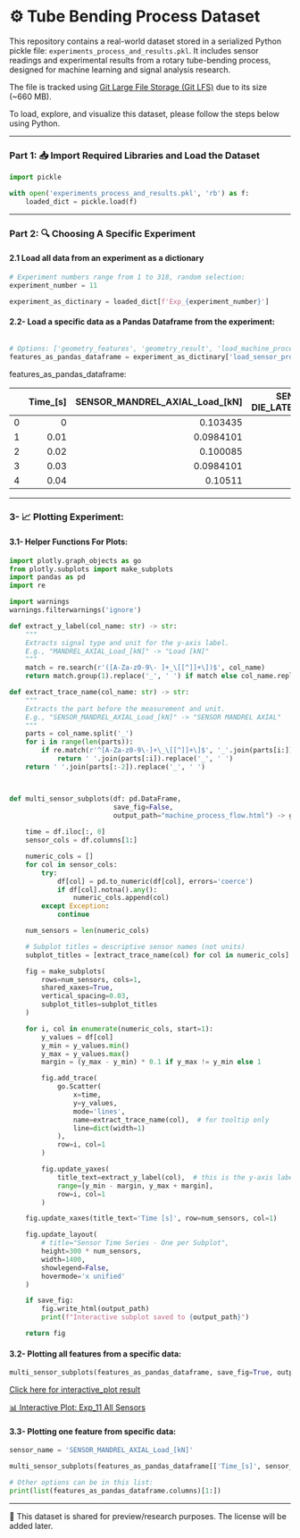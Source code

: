 # ⚙️ Tube Bending Process Dataset

This repository contains a real-world dataset stored in a serialized Python pickle file: `experiments_process_and_results.pkl`. It includes sensor readings and experimental results from a rotary tube-bending process, designed for machine learning and signal analysis research.


The file is tracked using [Git Large File Storage (Git LFS)](https://git-lfs.com/) due to its size (~660 MB).


To load, explore, and visualize this dataset, please follow the steps below using Python. 

---

### Part 1: 📥 Import Required Libraries and Load the Dataset

```python
import pickle

with open('experiments_process_and_results.pkl', 'rb') as f:
    loaded_dict = pickle.load(f)
 ```

---

### Part 2: 🔍 Choosing A Specific Experiment
#### 2.1 Load all data from an experiment as a dictionary

```python
# Experiment numbers range from 1 to 318, random selection:
experiment_number = 11

experiment_as_dictinary = loaded_dict[f'Exp_{experiment_number}']
 ```
#### 2.2- Load a specific data as a Pandas Dataframe from the experiment:
```python

# Options: ['geometry_features', 'geometry_result', 'load_machine_process', 'load_sensor_process', 'movement', 'machine_setting']
features_as_pandas_dataframe = experiment_as_dictinary['load_sensor_process']
```
features_as_pandas_dataframe:

|    |   Time_[s] |   SENSOR_MANDREL_AXIAL_Load_[kN] |   SENSOR_PRESSURE-DIE_LATERAL_1_Load_[kN] |   SENSOR_PRESSURE-DIE_LATERAL_2_Load_[kN] |
|---:|-----------:|---------------------------------:|------------------------------------------:|------------------------------------------:|
|  0 |       0    |                        0.103435  |                                 0.028831  |                              -0.000158929 |
|  1 |       0.01 |                        0.0984101 |                                 0.0281868 |                               0.00112951  |
|  2 |       0.02 |                        0.100085  |                                 0.0384943 |                               0.00177373  |
|  3 |       0.03 |                        0.0984101 |                                 0.0281868 |                              -0.000158929 |
|  4 |       0.04 |                        0.10511   |                                 0.0391385 |                               0.000485291 |


---
### 3- 📈 Plotting Experiment:
#### 3.1- Helper Functions For Plots:

```python
import plotly.graph_objects as go
from plotly.subplots import make_subplots
import pandas as pd
import re

import warnings
warnings.filterwarnings('ignore')

def extract_y_label(col_name: str) -> str:
    """
    Extracts signal type and unit for the y-axis label.
    E.g., "MANDREL_AXIAL_Load_[kN]" -> "Load [kN]"
    """
    match = re.search(r'([A-Za-z0-9\- ]+_\[[^]]+\])$', col_name)
    return match.group(1).replace('_', ' ') if match else col_name.replace('_', ' ')

def extract_trace_name(col_name: str) -> str:
    """
    Extracts the part before the measurement and unit.
    E.g., "SENSOR_MANDREL_AXIAL_Load_[kN]" -> "SENSOR MANDREL AXIAL"
    """
    parts = col_name.split('_')
    for i in range(len(parts)):
        if re.match(r'^[A-Za-z0-9\-]+\_\[[^]]+\]$', '_'.join(parts[i:])):
            return ' '.join(parts[:i]).replace('_', ' ')
    return ' '.join(parts[:-2]).replace('_', ' ')



def multi_sensor_subplots(df: pd.DataFrame, 
                          save_fig=False, 
                          output_path="machine_process_flow.html") -> go.Figure:  
    
    time = df.iloc[:, 0]
    sensor_cols = df.columns[1:]

    numeric_cols = []
    for col in sensor_cols:
        try:
            df[col] = pd.to_numeric(df[col], errors='coerce')
            if df[col].notna().any():
                numeric_cols.append(col)
        except Exception:
            continue

    num_sensors = len(numeric_cols)

    # Subplot titles = descriptive sensor names (not units)
    subplot_titles = [extract_trace_name(col) for col in numeric_cols]

    fig = make_subplots(
        rows=num_sensors, cols=1,
        shared_xaxes=True,
        vertical_spacing=0.03,
        subplot_titles=subplot_titles
    )

    for i, col in enumerate(numeric_cols, start=1):
        y_values = df[col]
        y_min = y_values.min()
        y_max = y_values.max()
        margin = (y_max - y_min) * 0.1 if y_max != y_min else 1

        fig.add_trace(
            go.Scatter(
                x=time,
                y=y_values,
                mode='lines',
                name=extract_trace_name(col),  # for tooltip only
                line=dict(width=1)
            ),
            row=i, col=1
        )

        fig.update_yaxes(
            title_text=extract_y_label(col),  # this is the y-axis label on the left
            range=[y_min - margin, y_max + margin],
            row=i, col=1
        )

    fig.update_xaxes(title_text='Time [s]', row=num_sensors, col=1)

    fig.update_layout(
        # title="Sensor Time Series - One per Subplot",
        height=300 * num_sensors,
        width=1400,
        showlegend=False,
        hovermode='x unified'
    )

    if save_fig:
        fig.write_html(output_path)
        print(f"Interactive subplot saved to {output_path}")

    return fig
```

#### 3.2- Plotting all features from a specific data:
```python
multi_sensor_subplots(features_as_pandas_dataframe, save_fig=True, output_path=f"Exp_{experiment_number}_all_sensors")```
```

[Click here for interactive_plot result](plots/Exp_11_all_sensors.html)

[📊 Interactive Plot: Exp_11 All Sensors](https://zeyneddinoz.github.io/tubebend/plots/Exp_11_all_sensors.html)



#### 3.3- Plotting one feature from specific data:
```python
sensor_name = 'SENSOR_MANDREL_AXIAL_Load_[kN]'

multi_sensor_subplots(features_as_pandas_dataframe[['Time_[s]', sensor_name]], save_fig=True, output_path=f"Exp_{experiment_number}_{sensor_name}_sensors")

# Other options can be in this list:
print(list(features_as_pandas_dataframe.columns)[1:])
```

---

📄 This dataset is shared for preview/research purposes. The license will be added later.
